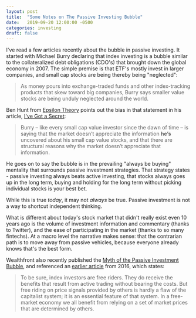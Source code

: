 ```yaml
---
layout: post
title:  "Some Notes on The Passive Investing Bubble"
date:   2019-09-20 12:00:00 -0500
categories: investing
draft: false
---
```


I've read a few articles recently about the bubble in passive investing. It started with Michael Burry declaring that index investing is a bubble similar to the collateralized debt obligations (CDO's) that brought down the global economy in 2007. The simple premise is that ETF's mostly invest in larger companies, and small cap stocks are being thereby being "neglected":

> As money pours into exchange-traded funds and other index-tracking products that skew toward big companies, Burry says smaller value stocks are being unduly neglected around the world.

Ben Hunt from [Epsilon Theory](www.epsilontheory.com) points out the bias in that statement in his article, [I've Got a Secret](https://www.epsilontheory.com/ive-got-a-secret/):

> Burry – like every small cap value investor since the dawn of time – is saying that the market doesn’t appreciate the information **he’s** uncovered about his small cap value stocks, and that there are structural reasons why the market doesn’t appreciate that information. 

He goes on to say the bubble is in the prevailing "always be buying" mentality that surrounds passive investment strategies. That strategy states - passive investing always beats active investing, that stocks always goes up in the long term, buying and holding for the long term without picking individual stocks is your best bet. 

While this is true _today_, it may not _always_ be true. Passive investment is not a way to shortcut independent thinking. 

What is different about today's stock market that didn't really exist even 10 years ago is the volume of investment information and commentary (thanks to Twitter), and the ease of participating in the market (thanks to so many fintechs). At a macro level the narrative makes sense: that the contrarian path is to move away from passive vehicles, because everyone already knows that's the best form. 

Wealthfront also recently published the [Myth of the Passive Investment Bubble](https://blog.wealthfront.com/the-myth-of-the-passive-investing-bubble/), and referenced an [earlier article](https://blog.wealthfront.com/indexing-worse-than-marxism/) from 2016, which states:

> To be sure, index investors are free riders.  They do receive the benefits that result from active trading without bearing the costs.  But free riding on price signals provided by others is hardly a flaw of the capitalist system; it is an essential feature of that system.  In a free-market economy we all benefit from relying on a set of market prices that are determined by others.